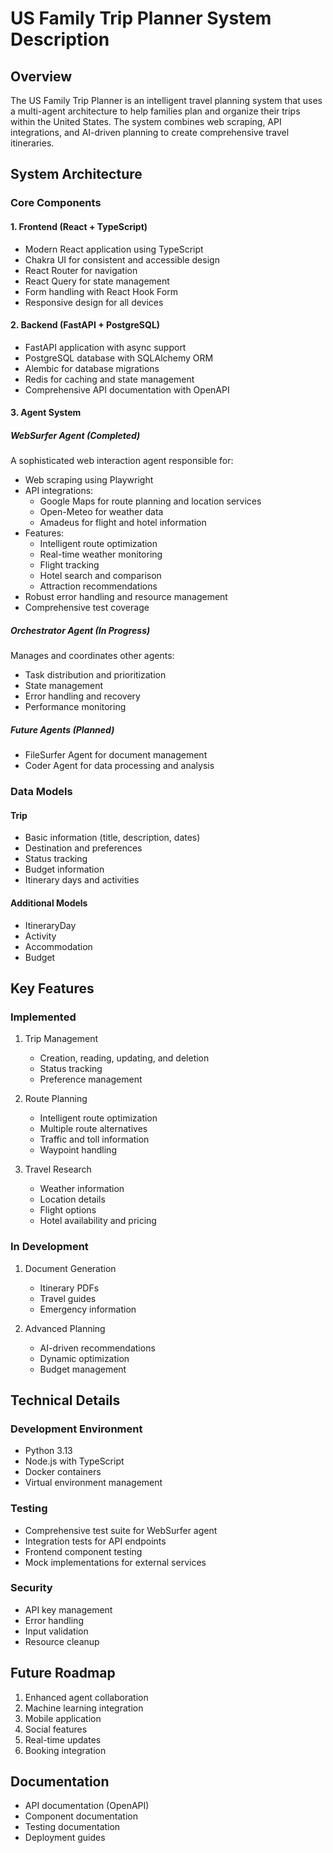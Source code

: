 # US Family Trip Planner System Description

## Overview
The US Family Trip Planner is an intelligent travel planning system that uses a multi-agent architecture to help families plan and organize their trips within the United States. The system combines web scraping, API integrations, and AI-driven planning to create comprehensive travel itineraries.

## System Architecture

### Core Components

#### 1. Frontend (React + TypeScript)
- Modern React application using TypeScript
- Chakra UI for consistent and accessible design
- React Router for navigation
- React Query for state management
- Form handling with React Hook Form
- Responsive design for all devices

#### 2. Backend (FastAPI + PostgreSQL)
- FastAPI application with async support
- PostgreSQL database with SQLAlchemy ORM
- Alembic for database migrations
- Redis for caching and state management
- Comprehensive API documentation with OpenAPI

#### 3. Agent System

##### WebSurfer Agent (Completed)
A sophisticated web interaction agent responsible for:
- Web scraping using Playwright
- API integrations:
  - Google Maps for route planning and location services
  - Open-Meteo for weather data
  - Amadeus for flight and hotel information
- Features:
  - Intelligent route optimization
  - Real-time weather monitoring
  - Flight tracking
  - Hotel search and comparison
  - Attraction recommendations
- Robust error handling and resource management
- Comprehensive test coverage

##### Orchestrator Agent (In Progress)
Manages and coordinates other agents:
- Task distribution and prioritization
- State management
- Error handling and recovery
- Performance monitoring

##### Future Agents (Planned)
- FileSurfer Agent for document management
- Coder Agent for data processing and analysis

### Data Models

#### Trip
- Basic information (title, description, dates)
- Destination and preferences
- Status tracking
- Budget information
- Itinerary days and activities

#### Additional Models
- ItineraryDay
- Activity
- Accommodation
- Budget

## Key Features

### Implemented
1. Trip Management
   - Creation, reading, updating, and deletion
   - Status tracking
   - Preference management

2. Route Planning
   - Intelligent route optimization
   - Multiple route alternatives
   - Traffic and toll information
   - Waypoint handling

3. Travel Research
   - Weather information
   - Location details
   - Flight options
   - Hotel availability and pricing

### In Development
1. Document Generation
   - Itinerary PDFs
   - Travel guides
   - Emergency information

2. Advanced Planning
   - AI-driven recommendations
   - Dynamic optimization
   - Budget management

## Technical Details

### Development Environment
- Python 3.13
- Node.js with TypeScript
- Docker containers
- Virtual environment management

### Testing
- Comprehensive test suite for WebSurfer agent
- Integration tests for API endpoints
- Frontend component testing
- Mock implementations for external services

### Security
- API key management
- Error handling
- Input validation
- Resource cleanup

## Future Roadmap
1. Enhanced agent collaboration
2. Machine learning integration
3. Mobile application
4. Social features
5. Real-time updates
6. Booking integration

## Documentation
- API documentation (OpenAPI)
- Component documentation
- Testing documentation
- Deployment guides 